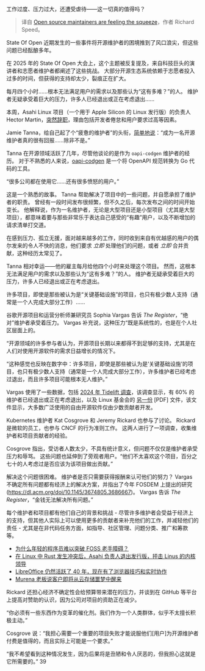 
<!--
title: 谁来拯救开源？维护者生存现状堪忧
cover: https://regmedia.co.uk/2020/03/04/highpressure.jpg
-->

工作过度、压力过大，还遭受虐待——这一切真的值得吗？

> 译自 [Open source maintainers are feeling the squeeze](https://www.theregister.com/2025/02/16/open_source_maintainers_state_of_open/)，作者 Richard Speed。

State Of Open 近期发生的一些事件将开源维护者的困境推到了风口浪尖，但这些问题已经酝酿多年。

在 2025 年的 State Of Open 大会上，这个主题被反复提及，来自科技巨头的演讲者和志愿者维护者都阐述了这些挑战。 大部分开源生态系统依赖于志愿者投入过多的时间，但获得的支持却太少，裂痕正在扩大。

每月四个小时……根本无法满足用户的需求以及那些认为“这有多难？”的人。 维护者无疑承受着巨大的压力，许多人已经退出或正在考虑退出……

本周，Asahi Linux 项目（一个用于 Apple Silicon 的 Linux 发行版）的负责人 Hector Martin，[突然辞职](https://www.theregister.com/2025/02/13/ashai_linux_head_quits/)，理由包括开发者倦怠和用户要求过高等因素。

Jamie Tanna，给自己起了个“疲惫的维护者”的头衔，[简单地说](https://youtu.be/PK8CMcePn2A)：“成为一名开源维护者真的很有回报……除非不是。”

Tanna 在开源领域活跃了几年，尽管他谈论的是作为 `oapi-codgen` 维护者的经历。 对于不熟悉的人来说，[oapi-codgen](https://github.com/oapi-codegen/oapi-codegen) 是一个将 OpenAPI 规范转换为 Go 代码的工具。

“很多公司都在使用它……还有很多愤怒的用户。”

这是一个熟悉的故事。 Tanna 帮助解决了项目中的一些问题，并自愿承担了维护者的职责。 曾经有一段时间发布很频繁，但不久之后，每次发布之间的时间开始变长。 他解释说，作为一名维护者，无论是大型项目还是小型项目（尤其是大型项目），都意味着要与那些非常乐于表达自己感受的“有趣”用户，以及不断增加的请求清单打交道。

在感到压力、孤立无援，面对越来越多的工作，同时收到来自有优越感的用户的偶尔发来的令人不快的消息，他们要求 *立即* 处理他们的问题，或者 *立即* 合并贡献，这种经历太常见了。

Tanna 相对幸运——他的雇主每月给他四个小时来处理这个项目。 然而，这根本无法满足用户的需求以及那些认为“这有多难？”的人。 维护者无疑承受着巨大的压力，许多人已经退出或正在考虑退出。

许多项目，即使是那些被认为是“关键基础设施”的项目，也只有极少数人支持（通常是一个人完成大部分工作）……

谷歌开源项目和运营分析师兼研究员 Sophia Vargas 告诉 *The Register*，“绝对”维护者承受着压力。 Vargas 补充说，这种压力“既是系统性的，也是在个人社区层面上的。

“开源领域的许多参与者认为，开源项目长期以来都得不到足够的支持，尤其是在人们对使用开源软件的需求日益增长的情况下。

“这种感觉也反映在数字中：许多项目，即使是那些被认为是‘关键基础设施’的项目，也只有极少数人支持（通常是一个人完成大部分工作），许多维护者已经考虑过退出，而且许多项目可能根本无人维护。”

Vargas 使用了一些数据，包括 [2024 年 Tidelift 调查](https://explore.tidelift.com/2024-tidelift-survey/2024-tidelift-state-of-the-open-source-maintainer-report)，该调查显示，有 60% 的维护者已经退出或正在考虑退出，以及 Linux 基金会的 [另一份](https://www.linuxfoundation.org/hubfs/Research%20Reports/lfr_harvard_censusII_mar2022_042824b.pdf) [PDF] 文件，该文件显示，大多数广泛使用的自由开源软件仅由少数贡献者开发。

Kubernetes 维护者 Kat Cosgrove 和 Jeremy Rickard 也参与了讨论。 Rickard 是微软的员工，也参与 CNCF 的行为准则工作。 这两人进行了一项调查，收集维护者和项目贡献者的经验。

Cosgrove 指出，受访者人数太少，不具有统计意义，但问题不仅仅是维护者承受压力和辱骂。 这些问题也延伸到了旁观者用户。“他们不太喜欢这个项目，百分之七十的人考虑过是否应该为该项目做出贡献。”

解决这个问题很困难。 维护者是否只需要获得报酬来认可他们的努力？ Vargas 不确定所有问题都有经济上的解决方案，并指出了今年 FOSDEM 上提出的研究 (https://dl.acm.org/doi/10.1145/3674805.3686667)。 Vargas 告诉 *The Register*，“金钱无法解决所有问题。”

每个维护者和项目都有他们自己的背景和挑战 - 尽管许多维护者会受益于经济上的支持，但其他人实际上可以使用更多的贡献者来补充他们的工作，并减轻他们的责任 - 尤其是在非代码任务方面，如指导、社区管理、问题分类、推广和筹款等。

*   [为什么年轻的程序员难以突破 FOSS 老手障碍？](https://www.theregister.com/2025/02/14/youngsters_in_foss/)
*   [在 Linux 中 Rust 发生冲突后，Asahi 负责人退出发行版，抨击 Linus 的内核领导](https://www.theregister.com/2025/02/13/ashai_linux_head_quits/)
*   [LibreOffice 仍然活跃了 40 年，现在有了浏览器技巧和实时协作](https://www.theregister.com/2025/02/13/libreoffice_wasm_zetaoffice/)
*   [Murena 老板说客户即将从云存储噩梦中醒来](https://www.theregister.com/2025/02/12/murena_ceo_de_googling_android/)

Rickard 还担心经济不确定性会给预算带来潜在的压力，并谈到在 GitHub 等平台上提高对赞助的认识，因为公司对项目的资助正在减少。

“你必须有一些东西作为变革的催化剂。我们作为一个人类群体，似乎不太擅长积极主动。”

Cosgrove 说：“我担心需要一个重要的项目失败才能说服他们[用户]为开源维护者付费是值得的，而且实际上可能是一个要求。”

“我不希望看到这种情况发生，因为后果将是丑陋和令人厌恶的，但我担心这就是它所需要的。” 
39
